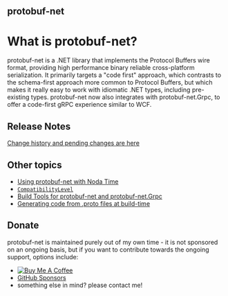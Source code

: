 protobuf-net
-

# What is protobuf-net?

protobuf-net is a .NET library that implements the Protocol Buffers wire format, providing high performance binary reliable cross-platform serialization. It primarily targets a "code first" approach, which contrasts to the schema-first approach more common to Protocol Buffers,
but which makes it really easy to work with idiomatic .NET types, including pre-existing types. protobuf-net now also integrates with protobuf-net.Grpc, to offer a code-first gRPC experience similar to WCF.

## Release Notes

[Change history and pending changes are here](http://protobuf-net.github.io/protobuf-net/releasenotes)

## Other topics

- [Using protobuf-net with Noda Time](http://protobuf-net.github.io/protobuf-net/nodatime)
- [`CompatibilityLevel`](http://protobuf-net.github.io/protobuf-net/compatibilitylevel)
- [Build Tools for protobuf-net and protobuf-net.Grpc](https://protobuf-net.github.io/protobuf-net/build_tools)
- [Generating code from .proto files at build-time](http://protobuf-net.github.io/protobuf-net/contract_first)

## Donate

protobuf-net is maintained purely out of my own time - it is not sponsored on an ongoing basis, but if you want to contribute towards the ongoing support, options include:

- [![Buy Me A Coffee](https://www.buymeacoffee.com/assets/img/custom_images/orange_img.png)](https://www.buymeacoffee.com/marcgravell)
- [GitHub Sponsors](https://github.com/sponsors/mgravell)
- something else in mind? please contact me!